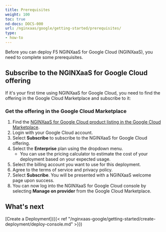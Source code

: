 ```yaml
---
title: Prerequisites
weight: 100
toc: true
nd-docs: DOCS-000
url: /nginxaas/google/getting-started/prerequisites/
type:
- how-to
---
```


Before you can deploy F5 NGINXaaS for Google Cloud (NGINXaaS), you need to complete some prerequisites.

## Subscribe to the NGINXaaS for Google Cloud offering

If it's your first time using NGINXaaS for Google Cloud, you need to find the offering in the Google Cloud Marketplace and subscribe to it:

### Get the offering in the Google Cloud Marketplace

1. Find the [NGINXaaS for Google Cloud product listing in the Google Cloud Marketplace](https://console.cloud.google.com/marketplace/product/f5-7626-networks-public/nginxaas-google-cloud).
1. Login with your Google Cloud account.
1. Select **Subscribe** to subscribe to the NGINXaaS for Google Cloud offering.
1. Select the **Enterprise** plan using the dropdown menu.
   - You can use the pricing calculator to estimate the cost of your deployment
   based on your expected usage.
1. Select the billing account you want to use for this deployment.
1. Agree to the terms of service and privacy policy.
1. Select **Subscribe**. You will be presented with a NGINXaaS welcome page upon success.
1. You can now log into the NGINXaaS for Google Cloud console by selecting **Manage on provider** from the Google Cloud Marketplace.

## What's next

[Create a Deployment]({{< ref "/nginxaas-google/getting-started/create-deployment/deploy-console.md" >}})
